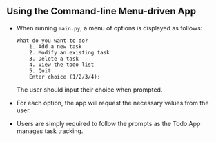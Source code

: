 ## Using the Command-line Menu-driven App

- When running `main.py`, a menu of options is displayed as follows:

    ```
    What do you want to do?   
        1. Add a new task
        2. Modify an existing task
        3. Delete a task
        4. View the todo list
        5. Quit
        Enter choice (1/2/3/4): 
    ```

    The user should input their choice when prompted.

- For each option, the app will request the necessary values from the user.
- Users are simply required to follow the prompts as the Todo App manages task tracking.

